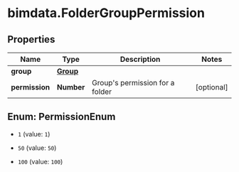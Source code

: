 # bimdata.FolderGroupPermission

## Properties

Name | Type | Description | Notes
------------ | ------------- | ------------- | -------------
**group** | [**Group**](Group.md) |  | 
**permission** | **Number** | Group&#39;s permission for a folder | [optional] 



## Enum: PermissionEnum


* `1` (value: `1`)

* `50` (value: `50`)

* `100` (value: `100`)




